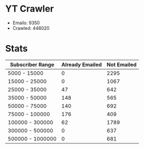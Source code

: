 # YT Crawler
- Emails: 9350
- Crawled: 448020

# Stats
| Subscriber Range  | Already Emailed | Not Emailed |
|-------|-------|-------|
| 5000 - 15000 | 0 | 2295 |
| 15000 - 25000 | 0 | 1067 |
| 25000 - 35000 | 47 | 642 |
| 35000 - 50000 | 148 | 565 |
| 50000 - 75000 | 140 | 692 |
| 75000 - 100000 | 176 | 409 |
| 100000 - 300000 | 62 | 1789 |
| 300000 - 500000 | 0 | 637 |
| 500000 - 1000000 | 0 | 681 |
